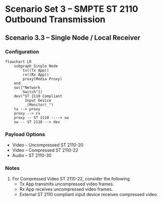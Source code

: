 # Scenario Set 3 – SMPTE ST 2110 Outbound Transmission

## Scenario 3.3 – Single Node / Local Receiver

### Configuration

```mermaid
flowchart LR
    subgraph Single Node
        tx((Tx App))
        rx((Rx App))
        proxy(Media Proxy)
    end
    sw(["Network
        Switch"])
    dev("ST 2110 Compliant
         Input Device
         _(Monitor)_")
    tx --> proxy
    proxy --> rx
    proxy -- ST 2110 ----> sw
    sw -- ST 2110 --> dev
```

### Payload Options

* Video – Uncompressed ST 2110-20
* Video – Compressed ST 2110-22
* Audio – ST 2110-30

### Notes

1. For Compressed Video ST 2110-22, consider the following
    * Tx App transmits uncompressed video frames.
    * Rx App receives uncompressed video frames.
    * External ST 2110 compliant input device receives compressed video.
